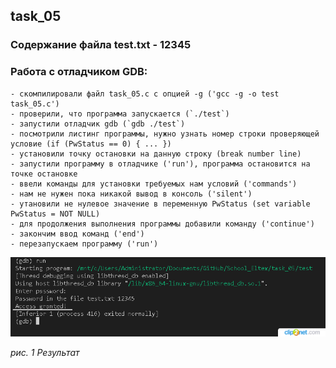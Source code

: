 ## task_05

### Содержание файла test.txt - 12345
### Работа с отладчиком GDB:
    - скомпилировали файл task_05.c с опцией -g ('gcc -g -o test task_05.c')
    - проверили, что программа запускается (`./test`)
    - запустили отладчик gdb (`gdb ./test`)
    - посмотрили листинг программы, нужно узнать номер строки проверяющей условие (if (PwStatus == 0) { ... })
    - установили точку остановки на данную строку (break number line)
    - запустили программу в отладчике ('run'), программа остановится на точке остановке
    - ввели команды для установки требуемых нам условий ('commands')
    - нам не нужен пока никакой вывод в консоль ('silent')
    - утановили не нулевое значение в переменную PwStatus (set variable PwStatus = NOT NULL)
    - для продолжения выполнения программы добавили команду ('continue')
    - закончим ввод команд ('end')
    - перезапускаем программу ('run')

![test](./test.png)

*рис. 1 Результат*

